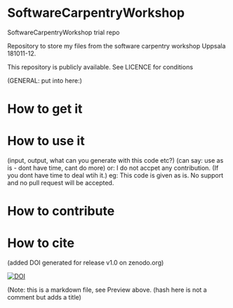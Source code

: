 # SoftwareCarpentryWorkshop
SoftwareCarpentryWorkshop trial repo

Repository to store my files from the software carpentry workshop Uppsala 181011-12.

This repository is publicly available. See LICENCE for conditions


(GENERAL: put into here:)


# How to get it

# How to use it
(input, output, what can you generate with this code etc?)
(can say: use as is - dont have time, cant do more) or: I do not accpet any contribution. (If you dont have time to deal wtih it.) eg:
This code is given as is. No support and no pull request will be accepted. 

# How to contribute 

# How to cite
(added DOI generated for release v1.0 on zenodo.org)

[![DOI](https://zenodo.org/badge/152607227.svg)](https://zenodo.org/badge/latestdoi/152607227)

(Note: this is a markdown file, see Preview above. (hash here is not a comment but adds a title)
